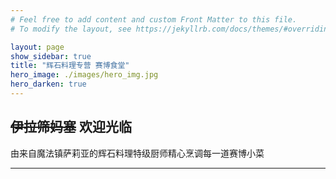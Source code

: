 ```yaml
---
# Feel free to add content and custom Front Matter to this file.
# To modify the layout, see https://jekyllrb.com/docs/themes/#overriding-theme-defaults

layout: page
show_sidebar: true
title: "辉石料理专营 赛博食堂"
hero_image: ./images/hero_img.jpg
hero_darken: true
---
```


## ~~伊拉筛妈塞~~ 欢迎光临

由来自魔法镇萨莉亚的辉石料理特级厨师精心烹调每一道赛博小菜

___

